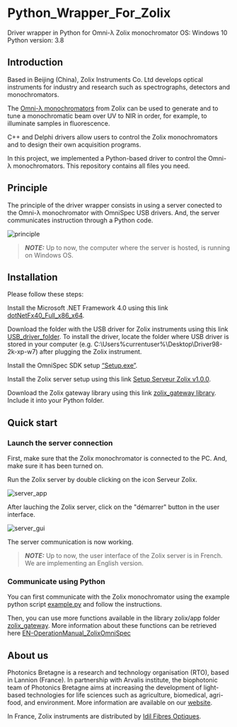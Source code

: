 # Python_Wrapper_For_Zolix
Driver wrapper in Python for Omni-λ Zolix monochromator
OS: Windows 10
Python version: 3.8

## Introduction ##

Based in Beijing (China), Zolix Instruments Co. Ltd develops optical instruments for industry and research such as spectrographs, detectors and monochromators.

The [Omni-λ monochromators](http://zolix.com.cn/en/prodcon_370_376_741.html) from Zolix can be used to generate and to tune a monochromatic beam over UV to NIR in order, for example, to illuminate samples in fluorescence.

C++ and Delphi drivers allow users to control the Zolix monochromators and to design their own acquisition programs.

In this project, we implemented a Python-based driver to control the Omni-λ monochromators. This repository contains all files you need.

## Principle ##

The principle of the driver wrapper consists in using a server conected to the Omni-λ monochromator with OmniSpec USB drivers. And, the server communicates instruction through a Python code.

![principle](https://user-images.githubusercontent.com/109954983/182817681-e01ca204-67ed-4063-b23f-8a0a64f46ede.png)

> **_NOTE:_** Up to now, the computer where the server is hosted, is running on Windows OS. 

## Installation ##

Please follow these steps:

Install the Microsoft .NET Framework 4.0 using this link [dotNetFx40_Full_x86_x64](Dependencies).

Download the folder with the USB driver for Zolix instruments using this link [USB_driver_folder](Dependencies/Driver_USB_Zolix). To install the driver, locate the folder where USB driver is stored in your computer (e.g. C:\Users\%currentuser%\Desktop\Driver98-2k-xp-w7) after plugging the Zolix instrument.

Install the OmniSpec SDK setup [“Setup.exe”](Dependencies/OmniSpec-Setup).

Install the Zolix server setup using this link [Setup Serveur Zolix v1.0.0](Dependencies).

Download the Zolix gateway library using this link [zolix_gateway library](Dependencies/Python_Zolix_Gateway). Include it into your Python folder. 

## Quick start ##

### Launch the server connection ###

First, make sure that the Zolix monochromator is connected to the PC. And, make sure it has been turned on.

Run the Zolix server by double clicking on the icon Serveur Zolix.

![server_app](https://user-images.githubusercontent.com/109954983/182817992-c83d428b-ffe5-4205-83ca-6b21ee097e2d.PNG)

After lauching the Zolix server, click on the "démarrer" button in the user interface.

![server_gui](https://user-images.githubusercontent.com/109954983/182818212-74fab258-bb9d-4e29-a309-c1385cedaa43.png)

The server communication is now working.

> **_NOTE:_** Up to now, the user interface of the Zolix server is in French. We are implementing an English version. 

### Communicate using Python ###

You can first communicate with the Zolix monochromator using the example python script [example.py](Dependencies/Python_Zolix_Gateway/zolix/app) and follow the instructions. 

Then, you can use more functions available in the library zolix/app folder [zolix_gateway](Dependencies/Python_Zolix_Gateway/zolix/app). More information about these functions can be retrieved here [EN-OperationManual_ZolixOmniSpec](documentation/EN-OperationManual_ZolixOmniSpec.pdf)

## About us ##

Photonics Bretagne is a research and technology organisation (RTO), based in Lannion (France). In partnership with Arvalis institute, the biophotonic team of Photonics Bretagne aims at increasing the development of light-based technologies for life sciences such as agriculture, biomedical, agri-food, and environment. More information are available on our [website](https://www.photonics-bretagne.com/en/about-photonics-bretagne/).

In France, Zolix instruments are distributed by [Idil Fibres Optiques](https://www.idil-fibres-optiques.com/fr/product/zolix-instruments-france-2/).
